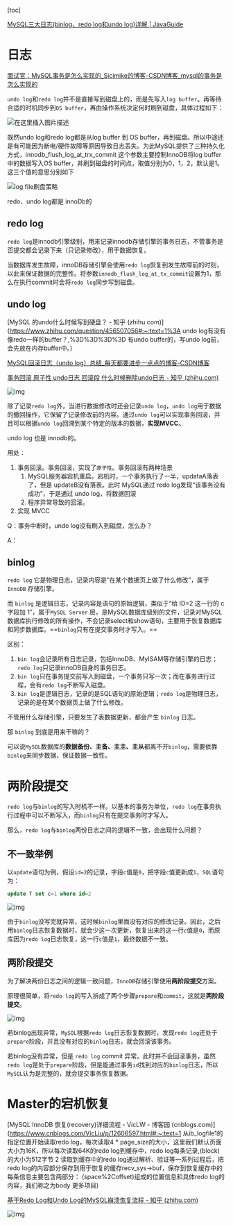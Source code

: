 [toc]



[MySQL三大日志(binlog、redo log和undo log)详解 | JavaGuide](https://javaguide.cn/database/mysql/mysql-logs.html#两阶段提交)

# 日志

[面试官：MySQL事务是怎么实现的_Sicimike的博客-CSDN博客_mysql的事务是怎么实现的](https://blog.csdn.net/Baisitao_/article/details/104723795)

`undo log`和`redo log`并不是直接写到磁盘上的，而是先写入`log buffer`。再等待合适的时机同步到`OS buffer`，再由操作系统决定何时刷到磁盘，具体过程如下：

![在这里插入图片描述](%E6%97%A5%E5%BF%97.assets/20200425210059474.jpg)

既然undo log和redo log都是从log buffer 到 OS buffer，再到磁盘。所以中途还是有可能因为断电/硬件故障等原因导致日志丢失。为此MySQL提供了三种持久化方式，innodb_flush_log_at_trx_commit 这个参数主要控制InnoDB将log buffer中的数据写入OS buffer，并刷到磁盘的时间点，取值分别为0，1，2，默认是1。这三个值的意思分别如下

![log file刷盘策略](%E6%97%A5%E5%BF%97.assets/20200308212726564.jpg)



redo、undo log都是 innoDb的

## redo log

`redo log`是innodb引擎级别，用来记录innodb存储引擎的事务日志，不管事务是否提交都会记录下来（只记录修改），用于数据恢复。

当数据库发生故障，innoDB存储引擎会使用`redo log`恢复到发生故障前的时刻，以此来保证数据的完整性。将参数`innodb_flush_log_at_tx_commit`设置为1，那么在执行commit时会将`redo log`同步写到磁盘。



## undo log

[MySQL 的undo什么时候写到硬盘？ - 知乎 (zhihu.com)](https://www.zhihu.com/question/456507056#:~:text=1%3A undo log有没有像redo一样的buffer？,%3D%3D%3D%3D 有undo buffer的，写undo log前，会先放在内存buffer中。)

[MySQL回滚日志（undo log）总结_每天都要进步一点点的博客-CSDN博客](https://blog.csdn.net/Weixiaohuai/article/details/117867353)

[事务回滚 原子性 undo日志 回滚段 什么时候删除undo日志 - 知乎 (zhihu.com)](https://zhuanlan.zhihu.com/p/362208179)

![img](%E6%97%A5%E5%BF%97.assets/watermark,type_ZmFuZ3poZW5naGVpdGk,shadow_10,text_aHR0cHM6Ly9ibG9nLmNzZG4ubmV0L1dlaXhpYW9odWFp,size_16,color_FFFFFF,t_70-20230605224641896.png)

除了记录`redo log`外，当进行数据修改时还会记录`undo log`，`undo log`用于数据的撤回操作，它保留了记录修改前的内容。通过`undo log`可以实现事务回滚，并且可以根据`undo log`回溯到某个特定的版本的数据，**实现MVCC**。

undo log 也是 innodb的。

用处：

1. 事务回滚。事务回滚，实现了`原子性`。事务回滚有两种场景
    1. MySQL服务器宕机重启。宕机时，一个事务执行了一半，updataA落表了，但是 updateB没有落表。此时 MySQL通过 redo log发现“该事务没有成功”，于是通过 undo log，将数据回滚
    2. 程序异常导致的回滚。
2. 实现 MVCC



Q：事务中断时，undo log没有刷入到磁盘，怎么办？

A：





## binlog

`redo log` 它是物理日志，记录内容是“在某个数据页上做了什么修改”，属于 `InnoDB` 存储引擎。

而 `binlog` 是逻辑日志，记录内容是语句的原始逻辑，类似于“给 ID=2 这一行的 c 字段加 1”，属于`MySQL Server` 层。是MySQL数据库级别的文件，记录对MySQL数据库执行修改的所有操作，不会记录select和show语句，主要用于恢复数据库和同步数据库。==`binlog`只有在提交事务时才写入。==

区别：

1. `bin log`会记录所有日志记录，包括InnoDB、MyISAM等存储引擎的日志；`redo log`只记录innoDB自身的事务日志。
2. `bin log`只在事务提交前写入到磁盘，一个事务只写一次；而在事务进行过程，会有`redo log`不断写入磁盘。
3. `bin log`是逻辑日志，记录的是SQL语句的原始逻辑；`redo log`是物理日志，记录的是在某个数据页上做了什么修改。



不管用什么存储引擎，只要发生了表数据更新，都会产生 `binlog` 日志。

那 `binlog` 到底是用来干嘛的？

可以说`MySQL`数据库的**数据备份、主备、主主、主从**都离不开`binlog`，需要依靠`binlog`来同步数据，保证数据一致性。





# 两阶段提交

`redo log`与`binlog`的写入时机不一样。以基本的事务为单位，`redo log`在事务执行过程中可以不断写入，而`binlog`只有在提交事务时才写入。

那么，`redo log`与`binlog`两份日志之间的逻辑不一致，会出现什么问题？

## 不一致举例

以`update`语句为例，假设`id=2`的记录，字段`c`值是`0`，把字段`c`值更新成`1`，`SQL`语句为：

~~~sql
update T set c=1 where id=2
~~~

![img](%E6%97%A5%E5%BF%97.assets/02-20220305234828662.png)

由于`binlog`没写完就异常，这时候`binlog`里面没有对应的修改记录。因此，之后用`binlog`日志恢复数据时，就会少这一次更新，恢复出来的这一行`c`值是`0`，而原库因为`redo log`日志恢复，这一行`c`值是`1`，最终数据不一致。



## 两阶段提交

为了解决两份日志之间的逻辑一致问题，`InnoDB`存储引擎使用**两阶段提交**方案。

原理很简单，将`redo log`的写入拆成了两个步骤`prepare`和`commit`，这就是**两阶段提交**。

![img](%E6%97%A5%E5%BF%97.assets/04-20220305234956774.png)



若binlog出现异常，`MySQL`根据`redo log`日志恢复数据时，发现`redo log`还处于`prepare`阶段，并且没有对应的`binlog`日志，就会回滚该事务。

若binlog没有异常，但是 `redo log` commit 异常。此时并不会回滚事务，虽然`redo log`是处于`prepare`阶段，但是能通过事务`id`找到对应的`binlog`日志，所以`MySQL`认为是完整的，就会提交事务恢复数据。



# Master的宕机恢复

[MySQL InnoDB 恢复(recovery)详细流程 - VicLW - 博客园 (cnblogs.com)](https://www.cnblogs.com/VicLiu/p/12606597.html#:~:text=1 从ib_logfile1的指定位置开始读取redo log，每次读取4 * page_size的大小，这里我们默认页面大小为16K，所以每次读取64K的redo log到缓存中，redo log每条记录,(block)的大小为512字节 2 读取到缓存中的redo log通过解析、验证等一系列过程后，把redo log的内容部分保存到用于恢复的缓存recv_sys->buf，保存到恢复缓存中的每条信息主要包含两部分： (space%2Coffset)组成的位置信息和具体redo log的内容，我们称之为body 更多项目)

[基于Redo Log和Undo Log的MySQL崩溃恢复流程 - 知乎 (zhihu.com)](https://zhuanlan.zhihu.com/p/346970015)

![img](%E6%97%A5%E5%BF%97.assets/v2-9a0f80a6e14e7c15ec01d66ed16e086d_1440w.jpg)



